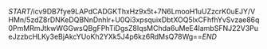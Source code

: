 $START$/icv9DB7fye9LAPdCADGKThxHz9x5t+7N6LmooH1uUZzcrK0uEJY/VHMn/5zdZ8rDNKeDQBNnDnhlr+U0Qi3xpsquixDbtXOQ5lxCFhfhYvSvzae86q0PmMRmJtkwWGGwsQBgFPhTiDgsZ8IqsMChda6uMeE4IambSFNJ22V3PueJzzbcHLKy3eBjAkcYUoKh2YXk5J4p6kz6RdMsQ78Wg==$END$